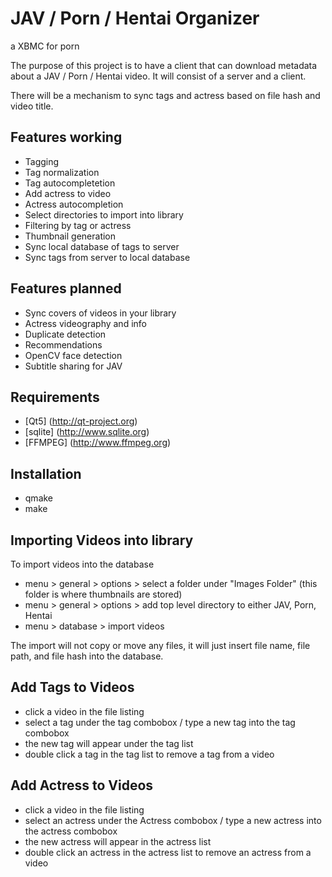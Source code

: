 # JAV / Porn / Hentai Organizer
a XBMC for porn

The purpose of this project is to have a client that can download metadata about a JAV / Porn / Hentai video.  It will consist of a server and a client.

There will be a mechanism to sync tags and actress based on file hash and video title.

## Features working
* Tagging
* Tag normalization
* Tag autocompletetion
* Add actress to video
* Actress autocompletion
* Select directories to import into library
* Filtering by tag or actress
* Thumbnail generation
* Sync local database of tags to server
* Sync tags from server to local database

## Features planned
* Sync covers of videos in your library
* Actress videography and info
* Duplicate detection
* Recommendations
* OpenCV face detection
* Subtitle sharing for JAV

## Requirements
* [Qt5] (http://qt-project.org)
* [sqlite] (http://www.sqlite.org)
* [FFMPEG] (http://www.ffmpeg.org)

## Installation
* qmake
* make

## Importing Videos into library
To import videos into the database

* menu > general > options > select a folder under "Images Folder" (this folder is where thumbnails are stored)
* menu > general > options > add top level directory to either JAV, Porn, Hentai
* menu > database > import videos

The import will not copy or move any files, it will just insert file name, file path, and file hash into the database.

## Add Tags to Videos

* click a video in the file listing
* select a tag under the tag combobox / type a new tag into the tag combobox
* the new tag will appear under the tag list
* double click a tag in the tag list to remove a tag from a video

## Add Actress to Videos

* click a video in the file listing
* select an actress under the Actress combobox / type a new actress into the actress combobox
* the new actress will appear in the actress list
* double click an actress in the actress list to remove an actress from a video

